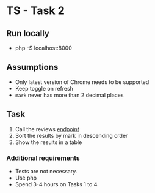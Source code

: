 # TS - Task 2

## Run locally

- php -S localhost:8000

## Assumptions

- Only latest version of Chrome needs to be supported
- Keep toggle on refresh
- `mark` never has more than 2 decimal places

## Task

1. Call the reviews [endpoint](https://api-qa.trustedshops.com/rest/internal/v2/shops/X6A4AACCD2C75E430381B2E1C4CLASSIC/reviews.json)
1. Sort the results by mark in descending order
1. Show the results in a table

### Additional requirements

- Tests are not necessary.
- Use php
- Spend 3-4 hours on Tasks 1 to 4
